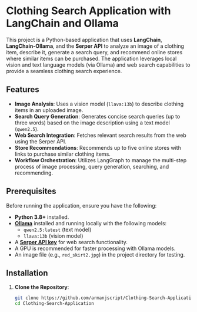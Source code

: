 # Clothing Search Application with LangChain and Ollama

This project is a Python-based application that uses **LangChain**, **LangChain-Ollama**, and the **Serper API** to analyze an image of a clothing item, describe it, generate a search query, and recommend online stores where similar items can be purchased. The application leverages local vision and text language models (via Ollama) and web search capabilities to provide a seamless clothing search experience.

## Features

- **Image Analysis**: Uses a vision model (`llava:13b`) to describe clothing items in an uploaded image.
- **Search Query Generation**: Generates concise search queries (up to three words) based on the image description using a text model (`qwen2.5`).
- **Web Search Integration**: Fetches relevant search results from the web using the Serper API.
- **Store Recommendations**: Recommends up to five online stores with links to purchase similar clothing items.
- **Workflow Orchestration**: Utilizes LangGraph to manage the multi-step process of image processing, query generation, searching, and recommending.

## Prerequisites

Before running the application, ensure you have the following:

- **Python 3.8+** installed.
- **[Ollama](https://ollama.ai/)** installed and running locally with the following models:
  - `qwen2.5:latest` (text model)
  - `llava:13b` (vision model)
- A **[Serper API key](https://serper.dev/)** for web search functionality.
- A GPU is recommended for faster processing with Ollama models.
- An image file (e.g., `red_skirt2.jpg`) in the project directory for testing.

## Installation

1. **Clone the Repository**:
   ```bash
   git clone https://github.com/armanjscript/Clothing-Search-Application.git
   cd Clothing-Search-Application
